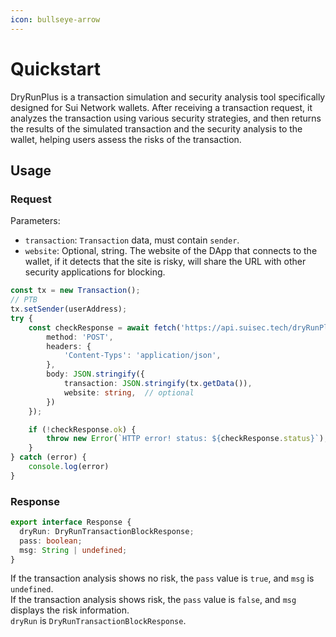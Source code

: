 ```yaml
---
icon: bullseye-arrow
---
```


# Quickstart

DryRunPlus is a transaction simulation and security analysis tool specifically designed for Sui Network wallets. After receiving a transaction request, it analyzes the transaction using various security strategies, and then returns the results of the simulated transaction and the security analysis to the wallet, helping users assess the risks of the transaction.

## Usage

### Request

Parameters:

- `transaction`: `Transaction` data, must contain `sender`.
- `website`: Optional, string. The website of the DApp that connects to the wallet, if it detects that the site is risky, will share the URL with other security applications for blocking.

```TypeScript
const tx = new Transaction();
// PTB
tx.setSender(userAddress);
try {
    const checkResponse = await fetch('https://api.suisec.tech/dryRunPlus', {
        method: 'POST',
        headers: {
            'Content-Typs': 'application/json',
        },
        body: JSON.stringify({ 
            transaction: JSON.stringify(tx.getData()),
            website: string,  // optional
        })
    });

    if (!checkResponse.ok) {
        throw new Error(`HTTP error! status: ${checkResponse.status}`);
    }
} catch (error) {
    console.log(error)
}
```

### Response

```TypeScript
export interface Response {
  dryRun: DryRunTransactionBlockResponse;
  pass: boolean;
  msg: String | undefined;
}
```

If the transaction analysis shows no risk, the `pass` value is `true`, and `msg` is `undefined`.   
If the transaction analysis shows risk, the `pass` value is `false`, and `msg` displays the risk information.   
`dryRun` is `DryRunTransactionBlockResponse`.
